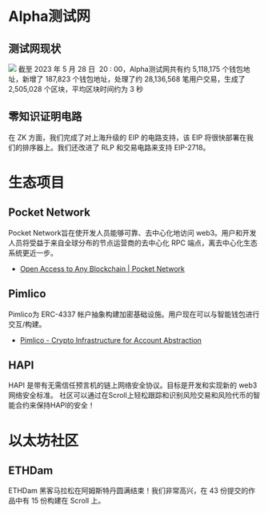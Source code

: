# Alpha测试网

## 测试网现状
![](17-1.png)
截至 2023 年 5 月 28 日  20 : 00，Alpha测试网共有约 5,118,175 个钱包地址，新增了 187,823 个钱包地址，处理了约 28,136,568 笔用户交易，生成了 2,505,028 个区块，平均区块时间约为 3 秒

## 零知识证明电路
在 ZK 方面，我们完成了对上海升级的 EIP 的电路支持，该 EIP 将很快部署在我们的排序器上。我们还改进了 RLP 和交易电路来支持 EIP-2718。


# 生态项目

## Pocket Network
Pocket Network旨在使开发人员能够可靠、去中心化地访问 web3。用户和开发人员将受益于来自全球分布的节点运营商的去中心化 RPC 端点，离去中心化生态系统更近一步。
- [Open Access to Any Blockchain | Pocket Network](https://www.pokt.network/)

## Pimlico
Pimlico为 ERC-4337 帐户抽象构建加密基础设施。用户现在可以与智能钱包进行交互/构建。
- [Pimlico - Crypto Infrastructure for Account Abstraction](https://www.pimlico.io/)

## HAPI
HAPI 是带有无需信任预言机的链上网络安全协议。目标是开发和实现新的 web3 网络安全标准。 社区可以通过在Scroll上轻松跟踪和识别风险交易和风险代币的智能合约来保持HAPI的安全！


# 以太坊社区
## ETHDam
ETHDam 黑客马拉松在阿姆斯特丹圆满结束！我们非常高兴，在 43 份提交的作品中有 15 份构建在 Scroll 上。